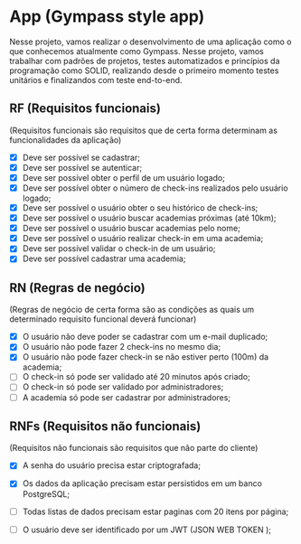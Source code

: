 # App (Gympass style app)

Nesse projeto, vamos realizar o desenvolvimento de uma aplicação como o que conhecemos atualmente como Gympass. Nesse projeto, vamos trabalhar com padrões de projetos, testes automatizados e princípios da programação como SOLID, realizando desde o primeiro momento testes unitários e finalizandos com teste end-to-end.

## RF (Requisitos funcionais)
(Requisitos funcionais são requisitos que de certa forma determinam as funcionalidades da aplicação)

- [x] Deve ser possível se cadastrar;
- [x] Deve ser possível se autenticar;
- [x] Deve ser possível obter o perfil de um usuário logado;
- [x] Deve ser possível obter o número de check-ins realizados pelo usuário logado;
- [x] Deve ser possível o usuário obter o seu histórico de check-ins;
- [x] Deve ser possível o usuário buscar academias próximas (até 10km);
- [x] Deve ser possível o usuário buscar academias pelo nome;
- [x] Deve ser possível o usuário realizar check-in em uma academia;
- [x] Deve ser possível validar o check-in de um usuário;
- [x] Deve ser possível cadastrar uma academia;

## RN (Regras de negócio)
(Regras de negócio de certa forma são as condições as quais um determinado requisito funcional deverá funcionar)

- [x] O usuário não deve poder se cadastrar com um e-mail duplicado;
- [x] O usuário não pode fazer 2 check-ins no mesmo dia;
- [x] O usuário não pode fazer check-in se não estiver perto (100m) da academia;
- [ ] O check-in só pode ser validado até 20 minutos após criado;
- [ ] O check-in só pode ser validado por administradores;
- [ ] A academia só pode ser cadastrar por administradores;

## RNFs (Requisitos não funcionais)
(Requisitos não funcionais são requisitos que não parte do cliente)

- [x] A senha do usuário precisa estar criptografada;
- [x] Os dados da aplicação precisam estar persistidos em um banco PostgreSQL;
- [ ] Todas listas de dados precisam estar paginas com 20 itens por página;
- [ ] O usuário deve ser identificado por um JWT (JSON WEB TOKEN );



